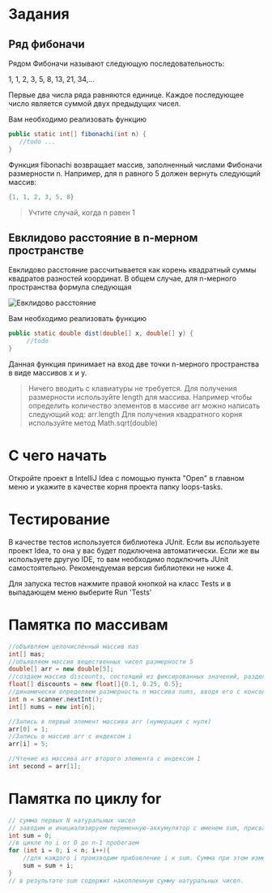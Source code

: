 # Задания

## Ряд фибоначи

Рядом Фибоначи называют следующую последовательность:

1, 1, 2, 3, 5, 8, 13, 21, 34,...

Первые два числа ряда равняются единице. Каждое последующее число является суммой двух предыдущих чисел.

Вам необходимо реализовать функцию 
```java
public static int[] fibonachi(int n) {
   //todo ...
}
```

Функция fibonachi возвращает массив, заполненный числами Фибоначи размерности n. Например, для n равного 5 должен вернуть следующий массив:
```java
{1, 1, 2, 3, 5, 8}
```

> Учтите случай, когда n равен 1
    
## Евклидово расстояние в n-мерном пространстве

Евклидово расстояние рассчитывается как корень квадратный суммы квадратов разностей координат. В общем случае, для n-мерного пространства формула следующая

![Евклидово расстояние](http://statistica.ru/upload/medialibrary/2df/image001.png)

Вам необходимо реализовать функцию 
```java
public static double dist(double[] x, double[] y) {
     //todo
}
```
Данная функция принимает на вход две точки n-мерного пространства в виде массивов x и y.
> Ничего вводить с клавиатуры не требуется. Для получения размерности используйте length для массива. Например чтобы определить количество элементов в массиве arr можно написать следующий код: 
> arr.length
> Для получения квадратного корня используйте метод Math.sqrt(double)

# С чего начать
Откройте проект в IntelliJ Idea с помощью пункта "Open" в главном меню и укажите в качестве корня проекта папку loops-tasks.

# Тестирование
В качестве тестов используется библиотека JUnit. Если вы используете проект Idea, то она у вас будет подключена автоматически. Если же вы используете другую IDE, то вам необходимо подключить JUnit самостоятельно. Рекомендуемая версия библиотеки не ниже 4.

Для запуска тестов нажмите правой кнопкой на класс Tests и в выпадающем меню выберите  Run 'Tests'

# Памятка по массивам
```java
//объявляем целочисленный массив mas
int[] mas;
//объявляем массив вещественных чисел размерности 5
double[] arr = new double[5];
//создаем массив discounts, состоящий из фиксированных значений, разделенных запятыми
float[] discounts = new float[]{0.1, 0.25, 0.5};
//динамически определяем размерность n массива nums, вводя его с консоли.
int n = scanner.nextInt();
int[] nums = new int[n];

//Запись в первый элемент массива arr (нумерация с нуля)
arr[0] = 1;
//Запись в массив arr с индексом i
arr[i] = 5;

//Чтение из массива arr второго элемента с индексом 1
int second = arr[1];
```

# Памятка по циклу for
```java
// сумма первых N натуральных чисел
// заводим и инициализируем переменную-аккумулятор с именем sum, присваиваем ей значение 0.
int sum = 0;
//в цикле по i от 0 до n-1 пробегаем
for (int i = 0; i < n; i++){
    //для каждого i производим прибавление i к sum. Сумма при этом изменяется
    sum = sum + i;
}
// в результате sum содержит накопленную сумму натуральных чисел.
```
